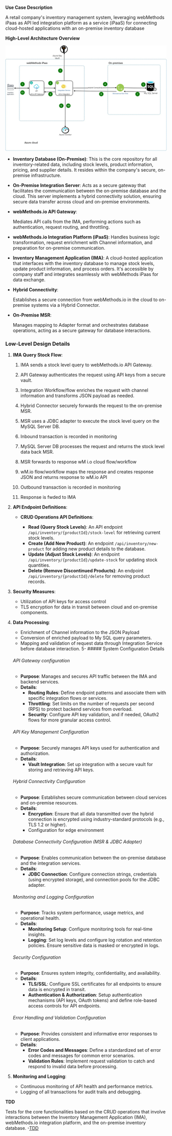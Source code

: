 **Use Case Description**

A retail company's inventory management system, leveraging webMethods iPaas as API led integration platform as a service (iPaaS) for connecting cloud-hosted applications with an on-premise inventory database

**High-Level Architecture Overview**

![High level flow](https://github.com/bramhanayaghea/webMethodsCAF/blob/develop/scenarios/retail/_images/Hybrid-sync-flow.jpg)

- **Inventory Database (On-Premise)**: This is the core repository for all inventory-related data, including stock levels, product information, pricing, and supplier details. It resides within the company's secure, on-premise infrastructure.

- **On-Premise Integration Server**: Acts as a secure gateway that facilitates the communication between the on-premise database and the cloud. This server implements a hybrid connectivity solution, ensuring secure data transfer across cloud and on-premise environments.

- **webMethods.io API Gateway**:
  
  Mediates API calls from the IMA, performing actions such as authentication, request routing, and throttling.

- **webMethods.io Integration Platform (iPaaS)**: Handles business logic transformation, request enrichment with Channel information, and preparation for on-premise communication.

- **Inventory Management Application (IMA)**: A cloud-hosted application that interfaces with the inventory database to manage stock levels, update product information, and process orders. It's accessible by company staff and integrates seamlessly with webMethods iPaas for data exchange.

- **Hybrid Connectivity**:
  
  Establishes a secure connection from webMethods.io in the cloud to on-premise systems via a Hybrid Connector.

- **On-Premise MSR**:
  
  Manages mapping to Adapter format and orchestrates database operations, acting as a secure gateway for database interactions.

### Low-Level Design Details

1. **IMA Query Stock Flow**:
   
   1. IMA sends a stock level query to webMethods.io API Gateway.
   
   2. API Gateway authenticates the request using API keys from a secure vault.
   
   3. Integration Workflow/flow enriches the request with channel information  and transforms JSON payload as needed.
   
   4. Hybrid Connector securely forwards the request to the on-premise MSR.
   
   5. MSR uses a JDBC adapter to execute the stock level query on the MySQL Server DB.
   
   6. Inbound transaction is recorded in monitoring
   
   7. MySQL Server DB processes the request and returns the stock level data back MSR.
   
   8. MSR forwards to response wM i.o cloud flow/workflow
   
   9. wM.io flow/workflow maps the response and creates response JSON and returns response to wM.io API
   
   10. Outbound transaction is recorded in monitoring
   
   11. Response is fwded to IMA

2. **API Endpoint Definitions**:
   
   - **CRUD Operations API Definitions**:
     
     - **Read (Query Stock Levels)**: An API endpoint `/api/inventory/{productId}/stock-level` for retrieving current stock levels.
     - **Create (Add New Product)**: An endpoint `/api/inventory/new-product` for adding new product details to the database.
     - **Update (Adjust Stock Levels)**: An endpoint `/api/inventory/{productId}/update-stock` for updating stock quantities.
     - **Delete (Remove Discontinued Products)**: An endpoint `/api/inventory/{productId}/delete` for removing product records.

3. **Security Measures**:
   
   - Utilization of API keys for access control
   - TLS encryption for data in transit between cloud and on-premise components.

4. **Data Processing**:
   
   - Enrichment of Channel information to the JSON Payload
   - Conversion of enriched payload to My SQL query parameters.
   - Mapping and validation of request data through Integration Service before database interaction.
5- ##### System Configuration Details
   
   ###### API Gateway configuration
   - **Purpose**: Manages and secures API traffic between the IMA and backend services.
   - **Details**:
     - **Routing Rules**: Define endpoint patterns and associate them with specific integration flows or services.
     - **Throttling**: Set limits on the number of requests per second (RPS) to protect backend services from overload.
     - **Security**: Configure API key validation, and if needed, OAuth2 flows for more granular access control.
   
   ###### API Key Management Configuration
   
   - **Purpose**: Securely manages API keys used for authentication and authorization.
   - **Details**:
     - **Vault Integration**: Set up integration with a secure vault for storing and retrieving API keys.
   
   ###### Hybrid Connectivity Configuration
   
   - **Purpose**: Establishes secure communication between cloud services and on-premise resources.
   - **Details**:
     - **Encryption**: Ensure that all data transmitted over the hybrid connection is encrypted using industry-standard protocols (e.g., TLS 1.2 or higher).
     - Configuration for edge environment
   
   ###### Database Connectivity Configuration (MSR & JDBC Adapter)
   
   - **Purpose**: Enables communication between the on-premise database and the integration services.
   - **Details**:
     - **JDBC Connection**: Configure connection strings, credentials (using encrypted storage), and connection pools for the JDBC adapter.
       
       
   
   ###### Monitoring and Logging Configuration
   
   - **Purpose**: Tracks system performance, usage metrics, and operational health.
   - **Details**:
     - **Monitoring Setup**: Configure monitoring tools for real-time insights.
     - **Logging**: Set log levels and configure log rotation and retention policies. Ensure sensitive data is masked or encrypted in logs.
   
   ###### Security Configuration
   
   - **Purpose**: Ensures system integrity, confidentiality, and availability.
   - **Details**:
     - **TLS/SSL**: Configure SSL certificates for all endpoints to ensure data is encrypted in transit.
     - **Authentication & Authorization**: Setup authentication mechanisms (API keys, OAuth tokens) and define role-based access controls for API endpoints.
   
   ###### Error Handling and Validation Configuration
   
   - **Purpose**: Provides consistent and informative error responses to client applications.
   - **Details**:
     - **Error Codes and Messages**: Define a standardized set of error codes and messages for common error scenarios.
     - **Validation Rules**: Implement request validation to catch and respond to invalid data before processing.

6. **Monitoring and Logging**:
   
   - Continuous monitoring of API health and performance metrics.
   - Logging of all transactions for audit trails and debugging.

**TDD**

Tests for the core functionalities based on the CRUD operations 
that involve interactions between the Inventory Management Application 
(IMA), webMethods.io integration platform, and the on-premise inventory 
database. -[TDD](https://github.com/bramhanayaghea/webMethodsCAF/blob/develop/scenarios/retail/tdd/InventoryManagement-TDD.md)
